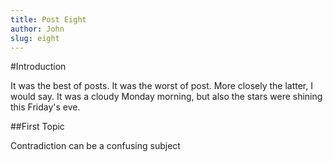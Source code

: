 ```yaml
---
title: Post Eight
author: John
slug: eight
---
```


#Introduction

It was the best of posts. It was the worst of post. More closely the latter, I would say.
It was a cloudy Monday morning, but also the stars were shining this Friday's eve.

##First Topic

Contradiction can be a confusing subject
